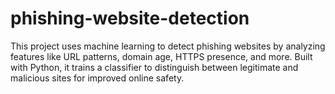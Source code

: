 # phishing-website-detection
This project uses machine learning to detect phishing websites by analyzing features like URL patterns, domain age, HTTPS presence, and more. Built with Python, it trains a classifier to distinguish between legitimate and malicious sites for improved online safety.
